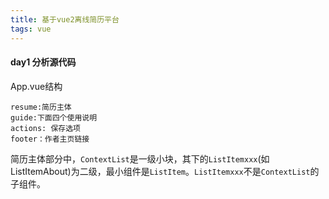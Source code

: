 ```yaml
---
title: 基于vue2离线简历平台
tags: vue
---
```


#### day1 分析源代码
App.vue结构

```
resume:简历主体
guide:下面四个使用说明
actions: 保存选项
footer：作者主页链接
```

简历主体部分中，`ContextList`是一级小块，其下的`ListItemxxx`(如ListItemAbout)为二级，最小组件是`ListItem`。`ListItemxxx`不是`ContextList`的子组件。